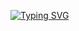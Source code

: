 [![Typing SVG](https://readme-typing-svg.demolab.com?font=Fira+Code&weight=700&duration=4500&pause=1000&color=FF0000&center=true&vCenter=true&width=435&lines=%F0%9F%91%8B+Hello!;%F0%9F%98%84+This+is+%22Hlaing+Min+Oo%22;%F0%9F%92%9E%EF%B8%8F+You+can+also+call+me+%22ERIS%22....;%F0%9F%8C%B1+I%E2%80%99m+currently+learning+in+....;%F0%9F%91%80+Full-Stack+Development+base+on+Next+Js)](https://git.io/typing-svg)
